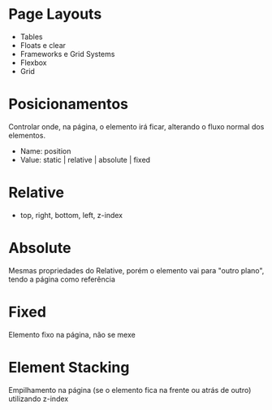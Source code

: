 # Page Layouts

- Tables
- Floats e clear
- Frameworks e Grid Systems
- Flexbox
- Grid

# Posicionamentos

Controlar onde, na página, o elemento irá ficar, alterando o fluxo normal dos elementos.

- Name: position
- Value: static | relative | absolute | fixed

# Relative

- top, right, bottom, left, z-index

# Absolute

Mesmas propriedades do Relative, porém o elemento vai para "outro plano", tendo a página como referência

# Fixed

Elemento fixo na página, não se mexe

# Element Stacking

Empilhamento na página (se o elemento fica na frente ou atrás de outro) utilizando z-index